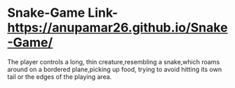 # Snake-Game Link-https://anupamar26.github.io/Snake-Game/
 The player controls a long, thin creature,resembling a snake,which roams around on a bordered plane,picking up food, trying to avoid hitting its own tail or the edges of the playing area.
